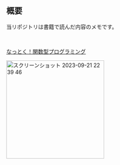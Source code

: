 ## 概要
当リポジトリは書籍で読んだ内容のメモです。

<br>

[なっとく！関数型プログラミング](https://www.amazon.co.jp/%E3%81%AA%E3%81%A3%E3%81%A8%E3%81%8F%EF%BC%81%E9%96%A2%E6%95%B0%E5%9E%8B%E3%83%97%E3%83%AD%E3%82%B0%E3%83%A9%E3%83%9F%E3%83%B3%E3%82%B0-Micha%C5%82-P%C5%82achta/dp/4798179809)

<img width="258" alt="スクリーンショット 2023-09-21 22 39 46" src="https://github.com/tochisuke221/functional_programming/assets/81346474/85d766cb-8449-4ed7-827e-a1e8beedf10e">
